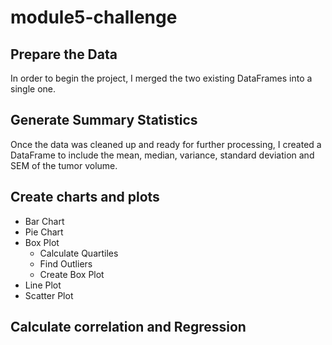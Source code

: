 # module5-challenge

## Prepare the Data
In order to begin the project, I merged the two existing DataFrames into a single one. 

## Generate Summary Statistics
Once the data was cleaned up and ready for further processing, I created a DataFrame to include the mean, median, variance, standard deviation and SEM
of the tumor volume.

## Create charts and plots
  * Bar Chart
  * Pie Chart
  * Box Plot
    * Calculate Quartiles
    * Find Outliers
    * Create Box Plot
  * Line Plot
  * Scatter Plot

## Calculate correlation and Regression
